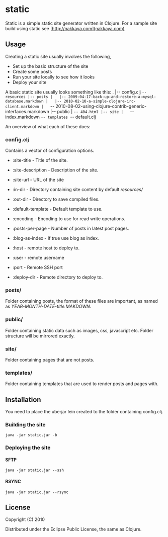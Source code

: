 # static

Static is a simple static site generator written in Clojure.
For a sample site build using static see
[http://nakkaya.com](nakkaya.com)

## Usage

Creating a static site usually involves the following,

 - Set up the basic structure of the site
 - Create some posts
 - Run your site locally to see how it looks
 - Deploy your site

A basic static site usually looks something like this:
     .
     |-- config.clj
     `-- resources
         |-- posts
         |   |-- 2009-04-17-back-up-and-restore-a-mysql-database.markdown
         |   |-- 2010-02-10-a-simple-clojure-irc-client.markdown
         |   `-- 2010-08-02-using-clojure-contrib-generic-interfaces.markdown
         |-- public
         |   `-- 404.html
         |-- site
         |   `-- index.markdown
         `-- templates
             `-- default.clj

An overview of what each of these does:

### config.clj

Contains a vector of configuration options.

 - :site-title - Title of the site.
 - :site-description - Description of the site.
 - :site-url - URL of the site
 - :in-dir - Directory containing site content by default *resources/*
 - :out-dir - Directory to save compiled files.
 - :default-template - Default template to use.
 - :encoding - Encoding to use for read write operations.
 - :posts-per-page - Number of posts in latest post pages.
 - :blog-as-index - If true use blog as index.

 - :host - remote host to deploy to.
 - :user - remote username
 - :port - Remote SSH port
 - :deploy-dir - Remote directory to deploy to.

### posts/

Folder containing posts, the format of these files are important, as
named as *YEAR-MONTH-DATE-title.MAKDOWN*.

### public/

Folder containing static data such as images, css, javascript
etc. Folder structure will be mirrored exactly.

### site/

Folder containing pages that are not posts.

### templates/

Folder containing templates that are used to render posts and pages with.

## Installation

You need to place the uberjar lein created to the folder containing
config.clj.

### Building the site

    java -jar static.jar -b

### Deploying the site

#### SFTP

    java -jar static.jar --ssh

#### RSYNC

    java -jar static.jar --rsync

## License

Copyright (C) 2010

Distributed under the Eclipse Public License, the same as Clojure.
